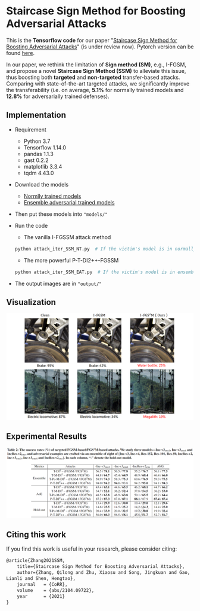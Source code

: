 # Staircase Sign Method for Boosting Adversarial Attacks 
This is the **Tensorflow code**  for our paper "[Staircase Sign Method for Boosting Adversarial Attacks](http://arxiv.org/abs/2104.09722)" (is under review now). Pytorch version can be found [here](https://github.com/qilong-zhang/CVPR2021-Competition-Unrestricted-Adversarial-Attacks-on-ImageNet).

In our paper, we rethink the limitation of **Sign method (SM)**, e.g., I-FGSM, and propose a novel **Staircase Sign Method (SSM)** to alleviate this issue, thus boosting  both **targeted** and **non-targeted** transfer-based attacks. Comparing with state-of-the-art targeted attacks, we significantly improve
the transferability (i.e. on average, **5.1%** for normally trained models and **12.8%** for adversarially trained defenses). 




## Implementation
- Requirement

  - Python 3.7
  - Tensorflow 1.14.0
  - pandas 1.1.3
  - gast 0.2.2
  - matplotlib 3.3.4
  - tqdm 4.43.0

- Download the models

  - [Normlly trained models](https://github.com/tensorflow/models/tree/master/research/slim#Pretrained)
  - [Ensemble  adversarial trained models](https://github.com/tensorflow/models/tree/archive/research/adv_imagenet_models)
  
- Then put these models into `"models/"`

- Run the code
  - The vanilla I-FGSSM attack method
  ```python
  python attack_iter_SSM_NT.py  # If the victim's model is in normally trained models
  ```
  - The more powerful P-T-DI2++-FGSSM
  ```python
  python attack_iter_SSM_EAT.py  # If the victim's model is in ensemble adversarially trained models  
  ```

- The output images are in `"output/"`

## Visualization
<p align="center">
<img src="https://github.com/qilong-zhang/Staircase-sign-method/blob/main/readme_img/illustration.png"/>
</p>

## Experimental Results
<p align="center">
<img src="https://github.com/qilong-zhang/Staircase-sign-method/blob/main/readme_img/result.png"/>
</p>

## Citing this work

If you find this work is useful in your research, please consider citing:

```
@article{Zhang2021SSM,
    title={Staircase Sign Method for Boosting Adversarial Attacks},
    author={Zhang, Qilong and Zhu, Xiaosu and Song, Jingkuan and Gao, Lianli and Shen, Hengtao},
    journal   = {CoRR},
    volume    = {abs/2104.09722},
    year      = {2021}
}
```
